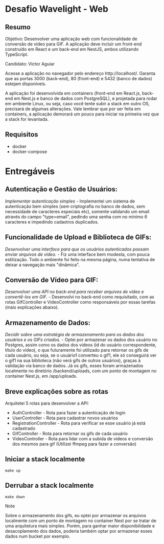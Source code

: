 # Desafio Wavelight - Web

## Resumo

Objetivo: Desenvolver uma aplicação web com funcionalidade de conversão de vídeo para GIF. A aplicação deve incluir um front-end construído em React e um back-end em NestJS, ambos utilizando TypeScript.

Candidato: Victor Aguiar

Acesse a aplicação no navegador pelo endereço http://localhost/. Garanta que as portas 3000 (back-end), 80 (front-end) e 5432 (banco de dados) estejam disponíveis.

A aplicação foi desenvolvida em containers (front-end em React.js, back-end em Nest.js e banco de dados com PostgreSQL), e projetada para rodar em ambiente Linux, ou seja, caso você tente subir a stack em outro OS, precisará de algumas alterações. Vale lembrar que por ser feita em containers, a aplicação demorará um pouco para iniciar na primeira vez que a stack for levantada.

## Requisitos

- docker
- docker-compose

# Entregáveis

## Autenticação e Gestão de Usuários:

_Implementar autenticação simples_ - Implementei um sistema de autenticação bem simples (sem criptografia no banco de dados, sem necessidade de caracteres especiais etc), somente validando um email através do campo "type=email", pedindo uma senha com no mínimo 6 caracteres e impedindo cadastros duplicados.

## Funcionalidade de Upload e Biblioteca de GIFs:

_Desenvolver uma interface para que os usuários autenticados possam enviar arquivos de vídeo._ - Fiz uma interface bem modesta, com pouca estilização. Todo o ambiente foi feito na mesma página, numa tentativa de deixar a navegação mais "dinâmica".

## Conversão de Vídeo para GIF:

_Desenvolver uma API no back-end para receber arquivos de vídeo e convertê-los em GIF._ - Desenvolvi no back-end como requisitado, com as rotas GifController e VideoController como responsáveis por essas tarefas (mais explicações abaixo).

## Armazenamento de Dados:

_Decidir sobre uma estratégia de armazenamento para os dados dos usuários e os GIFs criados._ - Optei por armazenar os dados dos usuário no Postgres, assim como os dados dos vídeos (id do usuário correspondente, título do vídeo), o que futuramente foi utilizado para retornar os gifs de cada usuário, ou seja, se o usuário1 converteu o gif1, ele só conseguirá ver o gif1 na sua biblioteca (não verá gifs de outros usuários), graças à validação via banco de dados. Já os gifs, esses foram armazenados localmente no diretório /backend/uploads, com um ponto de montagem no container Nest.js, em /app/uploads.

## Breve explicações sobre as rotas

Arquitetei 5 rotas para desenvolver a API:
- AuthController - Rota para fazer a autenticação de login
- UserController - Rota para cadastrar novos usuários
- RegistrationController - Rota para verificar se esse usuário já está cadastrado
- GifController - Rota para retornar os gifs de cada usuário 
- VideoController - Rota para lidar com a subida de videos e conversão dos mesmos para gif (Utilizei ffmpeg para fazer a conversão)

## Iniciar a stack localmente

```shell
make up
```

## Derrubar a stack localmente

```shell
make down
```

> [!NOTE]
> Sobre o armazenamento dos gifs, eu optei por armazenar os arquivos localmente com um ponto de montagem no container Nest por se tratar de uma arquitetura mais simples. Porém, para ganhar maior disponibilidade e desacoplamento dos dados, poderia também optar por armazenar esses dados num bucket por exemplo.